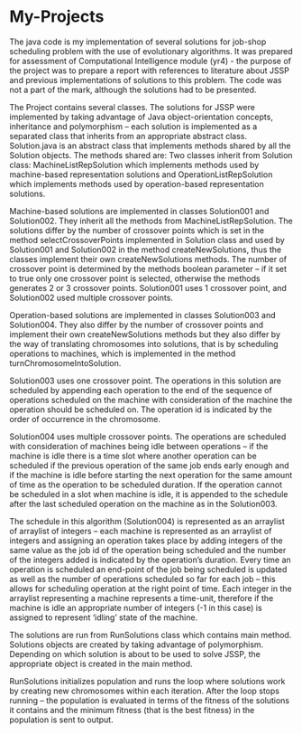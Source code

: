 # My-Projects

The java code is my implementation of several solutions for job-shop scheduling problem with the use of evolutionary algorithms. It was prepared for assessment of Computational Intelligence module (yr4) - the purpose of the project was to prepare a report with references to literature about JSSP and previous implementations of solutions to this problem. The code was not a part of the mark, although the solutions had to be presented. 

The Project contains several classes. The solutions for JSSP were implemented by taking advantage of Java object-orientation concepts, inheritance and polymorphism – each solution is implemented as a separated class that inherits from an appropriate abstract class.
Solution.java is an abstract class that implements methods shared by all the Solution objects. The methods shared are:
Two classes inherit from Solution class: MachineListRepSolution which implements methods used by machine-based representation solutions and OperationListRepSolution which implements methods used by operation-based representation solutions.

Machine-based solutions are implemented in classes Solution001 and Solution002. They inherit all the methods from MachineListRepSolution. The solutions differ by the number of crossover points which is set in the method selectCrossoverPoints implemented in Solution class and used by Solution001 and Solution002 in the method createNewSolutions, thus the classes implement their own createNewSolutions methods. The number of crossover point is determined by the methods boolean parameter – if it set to true only one crossover point is selected, otherwise the methods generates 2 or 3 crossover points. Solution001 uses 1 crossover point, and Solution002 used multiple crossover points.

Operation-based solutions are implemented in classes Solution003 and Solution004. They also differ by the number of crossover points and implement their own createNewSolutions methods but they also differ by the way of translating chromosomes into solutions, that is by scheduling operations to machines, which is implemented in the method turnChromosomeIntoSolution. 

Solution003 uses one crossover point. The operations in this solution are scheduled by appending each operation to the end of the sequence of operations scheduled on the machine with consideration of the machine the operation should be scheduled on. The operation id is indicated by the order of occurrence in the chromosome.

Solution004 uses multiple crossover points. The operations are scheduled with consideration of machines being idle between operations – if the machine is idle there is a time slot where another operation can be scheduled if the previous operation of the same job ends early enough and if the machine is idle before starting the next operation for the same amount of time as the operation to be scheduled duration. If the operation cannot be scheduled in a slot when machine is idle, it is appended to the schedule after the last scheduled operation on the machine as in the Solution003.

The schedule in this algorithm (Solution004) is represented as an arraylist of arraylist of integers – each machine is represented as an arraylist of integers and assigning an operation takes place by adding integers of the same value as the job id of the operation being scheduled and the number of the integers added is indicated by the operation’s duration. Every time an operation is scheduled an end-point of the job being scheduled is updated as well as the number of operations scheduled so far for each job – this allows for scheduling operation at the right point of time. Each integer in the arraylist representing a machine represents a time-unit, therefore if the machine is idle an appropriate number of integers (-1 in this case) is assigned to represent ‘idling’ state of the machine.

The solutions are run from RunSolutions class which contains main method. Solutions objects are created by taking advantage of polymorphism. Depending on which solution is about to be used to solve JSSP, the appropriate object is created in the main method.

RunSolutions initializes population and runs the loop where solutions work by creating new chromosomes within each iteration. After the loop stops running – the population is evaluated in terms of the fitness of the solutions it contains and the minimum fitness (that is the best fitness) in the population is sent to output.
